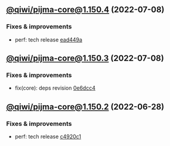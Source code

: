 ## [@qiwi/pijma-core@1.150.4](https://github.com/qiwi/pijma/compare/2022.7.8-qiwi.pijma-core.1.150.3-f0...2022.7.8-qiwi.pijma-core.1.150.4-f0) (2022-07-08)

### Fixes & improvements
* perf: tech release [ead449a](https://github.com/qiwi/pijma/commit/ead449ad732211d6b10e0468342e09d03135bd06)

## [@qiwi/pijma-core@1.150.3](https://github.com/qiwi/pijma/compare/2022.6.28-qiwi.pijma-core.1.150.2-f0...2022.7.8-qiwi.pijma-core.1.150.3-f0) (2022-07-08)

### Fixes & improvements
* fix(core): deps revision [0e6dcc4](https://github.com/qiwi/pijma/commit/0e6dcc47b00617d1aafdc28e75785544cad3bee7)

## [@qiwi/pijma-core@1.150.2](https://github.com/qiwi/pijma/compare/2022.6.26-qiwi.pijma-core.1.150.1-f0...2022.6.28-qiwi.pijma-core.1.150.2-f0) (2022-06-28)

### Fixes & improvements
* perf: tech release [c4920c1](https://github.com/qiwi/pijma/commit/c4920c14d059ee82e554dcffcd01f0227cc0587d)
